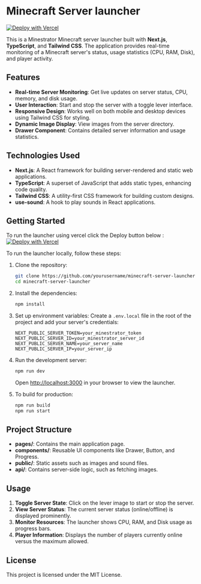 # Minecraft Server launcher
[![Deploy with Vercel](https://vercel.com/button)](https://vercel.com/new/clone?repository-url=https%3A%2F%2Fgithub.com%2FFH-DEV1%2Fminecraft-server-launcher&env=NEXT_PUBLIC_SERVER_TOKEN,NEXT_PUBLIC_SERVER_ID,NEXT_PUBLIC_SERVER_IP,NEXT_PUBLIC_SERVER_NAME&project-name=minecraft-server-launcher&repository-name=minecraft-server-launcher)

This is a Minestrator Minecraft server launcher built with **Next.js**, **TypeScript**, and **Tailwind CSS**. The application provides real-time monitoring of a Minecraft server's status, usage statistics (CPU, RAM, Disk), and player activity.

## Features

- **Real-time Server Monitoring**: Get live updates on server status, CPU, memory, and disk usage.
- **User Interaction**: Start and stop the server with a toggle lever interface.
- **Responsive Design**: Works well on both mobile and desktop devices using Tailwind CSS for styling.
- **Dynamic Image Display**: View images from the server directory.
- **Drawer Component**: Contains detailed server information and usage statistics.

## Technologies Used

- **Next.js**: A React framework for building server-rendered and static web applications.
- **TypeScript**: A superset of JavaScript that adds static types, enhancing code quality.
- **Tailwind CSS**: A utility-first CSS framework for building custom designs.
- **use-sound**: A hook to play sounds in React applications.

## Getting Started

To run the launcher using vercel click the Deploy button below :  
[![Deploy with Vercel](https://vercel.com/button)](https://vercel.com/new/clone?repository-url=https%3A%2F%2Fgithub.com%2FFH-DEV1%2Fminecraft-server-launcher&env=NEXT_PUBLIC_SERVER_TOKEN,NEXT_PUBLIC_SERVER_ID,NEXT_PUBLIC_SERVER_IP,NEXT_PUBLIC_SERVER_NAME&project-name=minecraft-server-launcher&repository-name=minecraft-server-launcher)

To run the launcher locally, follow these steps:

1. Clone the repository:
   ```bash
   git clone https://github.com/yourusername/minecraft-server-launcher.git
   cd minecraft-server-launcher
   ```

2. Install the dependencies:
   ```bash
   npm install
   ```

3. Set up environment variables:
   Create a `.env.local` file in the root of the project and add your server's credentials:
   ```plaintext
   NEXT_PUBLIC_SERVER_TOKEN=your_minestrator_token
   NEXT_PUBLIC_SERVER_ID=your_minestrator_server_id
   NEXT_PUBLIC_SERVER_NAME=your_server_name
   NEXT_PUBLIC_SERVER_IP=your_server_ip
   ```

4. Run the development server:
   ```bash
   npm run dev
   ```

   Open [http://localhost:3000](http://localhost:3000) in your browser to view the launcher.

5. To build for production:
   ```bash
   npm run build
   npm run start
   ```

## Project Structure

- **pages/**: Contains the main application page.
- **components/**: Reusable UI components like Drawer, Button, and Progress.
- **public/**: Static assets such as images and sound files.
- **api/**: Contains server-side logic, such as fetching images.

## Usage

1. **Toggle Server State**: Click on the lever image to start or stop the server.
2. **View Server Status**: The current server status (online/offline) is displayed prominently.
3. **Monitor Resources**: The launcher shows CPU, RAM, and Disk usage as progress bars.
4. **Player Information**: Displays the number of players currently online versus the maximum allowed.

## License

This project is licensed under the MIT License.
